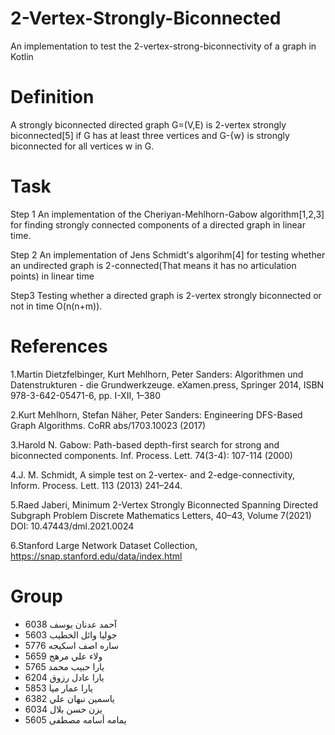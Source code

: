 # 2-Vertex-Strongly-Biconnected

An implementation to test the 2-vertex-strong-biconnectivity of a graph in Kotlin

# Definition

A strongly biconnected directed graph G=(V,E) is 2-vertex strongly biconnected[5] if G has at least three vertices and G-{w} is strongly biconnected for all vertices w in G.

# Task

Step 1 An implementation of the Cheriyan-Mehlhorn-Gabow algorithm[1,2,3] for finding strongly connected components of a directed graph in linear time.

Step 2 An implementation of Jens Schmidt's algorihm[4] for testing whether an undirected graph is 2-connected(That means it has no articulation points) in linear time

Step3 Testing whether a directed graph is 2-vertex strongly biconnected or not in time O(n(n+m)).

# References

1.Martin Dietzfelbinger, Kurt Mehlhorn, Peter Sanders: Algorithmen und Datenstrukturen - die Grundwerkzeuge. eXamen.press, Springer 2014, ISBN 978-3-642-05471-6, pp. I-XII, 1–380

2.Kurt Mehlhorn, Stefan Näher, Peter Sanders: Engineering DFS-Based Graph Algorithms. CoRR abs/1703.10023 (2017)

3.Harold N. Gabow: Path-based depth-first search for strong and biconnected components. Inf. Process. Lett. 74(3-4): 107-114 (2000)

4.J. M. Schmidt, A simple test on 2-vertex- and 2-edge-connectivity, Inform. Process. Lett. 113 (2013) 241–244.

5.Raed Jaberi, Minimum 2-Vertex Strongly Biconnected Spanning Directed Subgraph Problem Discrete Mathematics Letters, 40–43, Volume 7(2021) DOI: 10.47443/dml.2021.0024

6.Stanford Large Network Dataset Collection, https://snap.stanford.edu/data/index.html

# Group
  - آحمد عدنان يوسف 6038
  - جوليا وائل الخطيب 5603
  - ساره اصف اسكيجه 5776
  - ولاء علي مرهج 5659
  - يارا حبيب محمد 5765
  - يارا عادل رزوق 6204
  - يارا عمار ميا 5853
  - ياسمين نبهان علي 6382
  - يزن حسن بلال 6034
  - يمامه أسامه مصطفى 5605 
